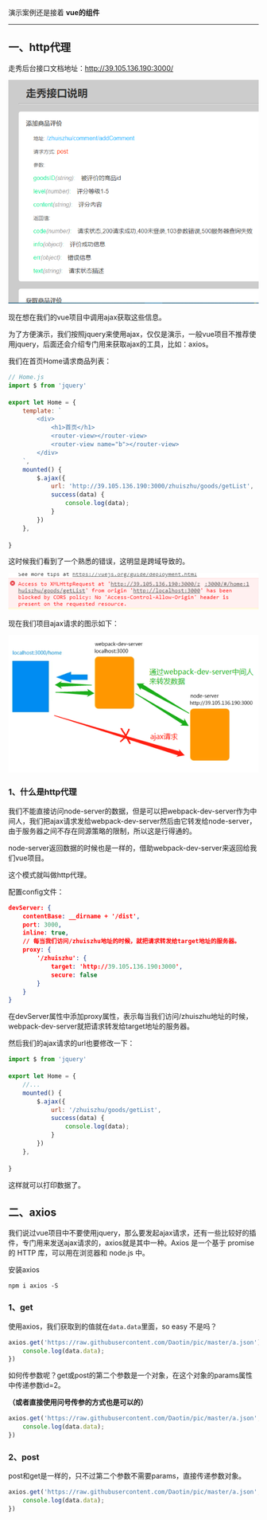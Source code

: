 演示案例还是接着 **vue的组件**

---

## 一、http代理

走秀后台接口文档地址：<http://39.105.136.190:3000/>

![](images/34.png)



现在想在我们的vue项目中调用ajax获取这些信息。

为了方便演示，我们按照jquery来使用ajax，仅仅是演示，一般vue项目不推荐使用jquery，后面还会介绍专门用来获取ajax的工具，比如：axios。



我们在首页Home请求商品列表：

```js
// Home.js
import $ from 'jquery'

export let Home = {
    template: `
        <div>
            <h1>首页</h1>
            <router-view></router-view>
            <router-view name="b"></router-view>
        </div>
    `,
    mounted() {
        $.ajax({
            url: 'http://39.105.136.190:3000/zhuiszhu/goods/getList',
            success(data) {
                console.log(data);
            }
        })
    },

}
```

这时候我们看到了一个熟悉的错误，这明显是跨域导致的。

![](images/35.png)

现在我们项目ajax请求的图示如下：

![](images/36.png)

### 1、什么是http代理

我们不能直接访问node-server的数据，但是可以把webpack-dev-server作为中间人，我们把ajax请求发给webpack-dev-server然后由它转发给node-server，由于服务器之间不存在同源策略的限制，所以这是行得通的。

node-server返回数据的时候也是一样的，借助webpack-dev-server来返回给我们vue项目。

这个模式就叫做http代理。



配置config文件：

```json
devServer: {
    contentBase: __dirname + '/dist',
    port: 3000,
    inline: true,
    // 每当我们访问/zhuiszhu地址的时候，就把请求转发给target地址的服务器。
    proxy: {
        '/zhuiszhu': {
            target: 'http://39.105.136.190:3000',
            secure: false
        }
    }
}
```

在devServer属性中添加proxy属性，表示每当我们访问/zhuiszhu地址的时候，webpack-dev-server就把请求转发给target地址的服务器。

然后我们的ajax请求的url也要修改一下：

```js
import $ from 'jquery'

export let Home = {
    //...
    mounted() {
        $.ajax({
            url: '/zhuiszhu/goods/getList',
            success(data) {
                console.log(data);
            }
        })
    },

}
```

这样就可以打印数据了。





## 二、axios

我们说过vue项目中不要使用jquery，那么要发起ajax请求，还有一些比较好的插件，专门用来发送ajax请求的，axios就是其中一种。Axios 是一个基于 promise 的 HTTP 库，可以用在浏览器和 node.js 中。



安装axios

```
npm i axios -S
```



### 1、get

使用axios，我们获取到的值就在`data.data`里面，so easy 不是吗？

```js
axios.get('https://raw.githubusercontent.com/Daotin/pic/master/a.json').then(data => {
    console.log(data.data);
})
```



如何传参数呢？get或post的第二个参数是一个对象，在这个对象的params属性中传递参数id=2。

**（或者直接使用问号传参的方式也是可以的）**

```js
axios.get('https://raw.githubusercontent.com/Daotin/pic/master/a.json',{params:{id:2}}).then(data => {
    console.log(data.data);
})
```



### 2、post

post和get是一样的，只不过第二个参数不需要params，直接传递参数对象。

```js
axios.get('https://raw.githubusercontent.com/Daotin/pic/master/a.json',{id:2}).then(data => {
    console.log(data.data);
})
```

